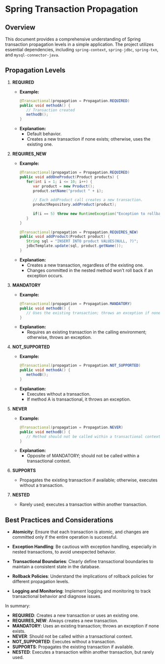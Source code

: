 # Spring Transaction Propagation

## Overview
This document provides a comprehensive understanding of Spring transaction propagation levels in a simple application. The project utilizes essential dependencies, including `spring-context`, `spring-jdbc`, `spring-txn`, and `mysql-connector-java`.

## Propagation Levels

1. **REQUIRED**
    - **Example:**
      ```java
      @Transactional(propagation = Propagation.REQUIRED)
      public void methodA() {
         // Transaction created
         methodB();
      }
      ```
    - **Explanation:**
        - Default behavior.
        - Creates a new transaction if none exists; otherwise, uses the existing one.

2. **REQUIRES_NEW**
    - **Example:**
      ```java
      @Transactional(propagation = Propagation.REQUIRED)
      public void addOneProduct(Product products) {
         for(int i = 1; i <= 10; i++) {
            var product = new Product();
            product.setName("product " + i);
            
            // Each addProduct call creates a new transaction.
            productRepository.addProduct(product);
 
            if(i == 5) throw new RuntimeException("Exception to rollback inserted data");
         }
      }
 
      @Transactional(propagation = Propagation.REQUIRES_NEW)
      public void addProduct(Product product) {
         String sql = "INSERT INTO product VALUES(NULL, ?)";
         jdbcTemplate.update(sql, product.getName());
      }
      ```
    - **Explanation:**
        - Creates a new transaction, regardless of the existing one.
        - Changes committed in the nested method won't roll back if an exception occurs.

3. **MANDATORY**
    - **Example:**
      ```java
      @Transactional(propagation = Propagation.MANDATORY)
      public void methodB() {
         // Uses the existing transaction; throws an exception if none exists.
      }
      ```
    - **Explanation:**
        - Requires an existing transaction in the calling environment; otherwise, throws an exception.

4. **NOT_SUPPORTED**
    - **Example:**
      ```java
      @Transactional(propagation = Propagation.NOT_SUPPORTED)
      public void methodA() {
         methodB();
      }
      ```
    - **Explanation:**
        - Executes without a transaction.
        - If method A is transactional, it throws an exception.

5. **NEVER**
    - **Example:**
      ```java
      @Transactional(propagation = Propagation.NEVER)
      public void methodB() {
         // Method should not be called within a transactional context.
      }
      ```
    - **Explanation:**
        - Opposite of MANDATORY; should not be called within a transactional context.

6. **SUPPORTS**
    - Propagates the existing transaction if available; otherwise, executes without a transaction.

7. **NESTED**
    - Rarely used; executes a transaction within another transaction.

## Best Practices and Considerations

- **Atomicity**: Ensure that each transaction is atomic, and changes are committed only if the entire operation is successful.

- **Exception Handling**: Be cautious with exception handling, especially in nested transactions, to avoid unexpected behavior.

- **Transactional Boundaries**: Clearly define transactional boundaries to maintain a consistent state in the database.

- **Rollback Policies**: Understand the implications of rollback policies for different propagation levels.

- **Logging and Monitoring**: Implement logging and monitoring to track transactional behavior and diagnose issues.

In summary:
- **REQUIRED**: Creates a new transaction or uses an existing one.
- **REQUIRES_NEW**: Always creates a new transaction.
- **MANDATORY**: Uses an existing transaction; throws an exception if none exists.
- **NEVER**: Should not be called within a transactional context.
- **NOT_SUPPORTED**: Executes without a transaction.
- **SUPPORTS**: Propagates the existing transaction if available.
- **NESTED**: Executes a transaction within another transaction, but rarely used.
